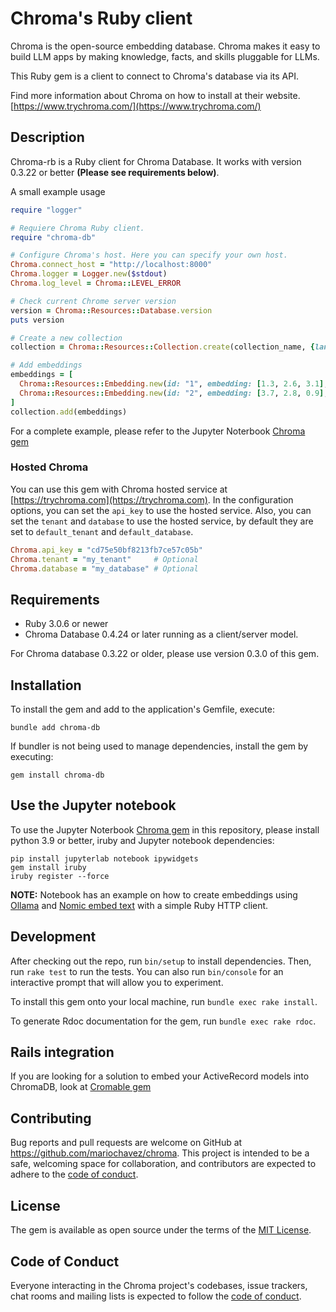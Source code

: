 # Chroma's Ruby client

Chroma is the open-source embedding database. Chroma makes it easy to build LLM apps by making knowledge, facts, and skills pluggable for LLMs.

This Ruby gem is a client to connect to Chroma's database via its API.

Find more information about Chroma on how to install at their website. [https://www.trychroma.com/](https://www.trychroma.com/)

## Description

Chroma-rb is a Ruby client for Chroma Database. It works with version 0.3.22 or better **(Please see requirements below)**.

A small example usage

```ruby
require "logger"

# Requiere Chroma Ruby client.
require "chroma-db"

# Configure Chroma's host. Here you can specify your own host.
Chroma.connect_host = "http://localhost:8000"
Chroma.logger = Logger.new($stdout)
Chroma.log_level = Chroma::LEVEL_ERROR

# Check current Chrome server version
version = Chroma::Resources::Database.version
puts version

# Create a new collection
collection = Chroma::Resources::Collection.create(collection_name, {lang: "ruby", gem: "chroma-db"})

# Add embeddings
embeddings = [
  Chroma::Resources::Embedding.new(id: "1", embedding: [1.3, 2.6, 3.1], metadata: {client: "chroma-rb"}, document: "ruby"),
  Chroma::Resources::Embedding.new(id: "2", embedding: [3.7, 2.8, 0.9], metadata: {client: "chroma-rb"}, document: "rails")
]
collection.add(embeddings)
```

For a complete example, please refer to the Jupyter Noterbook [Chroma gem](https://github.com/mariochavez/chroma/blob/main/notebook/Chroma%20Gem.ipynb)

### Hosted Chroma

You can use this gem with Chroma hosted service at [https://trychroma.com](https://trychroma.com). In the configuration
options, you can set the `api_key` to use the hosted service. Also, you can set the `tenant` and `database` to use
the hosted service, by default they are set to `default_tenant` and `default_database`.

```ruby
Chroma.api_key = "cd75e50bf8213fb7ce57c05b"
Chroma.tenant = "my_tenant"     # Optional
Chroma.database = "my_database" # Optional
```

## Requirements

- Ruby 3.0.6 or newer
- Chroma Database 0.4.24 or later running as a client/server model.

For Chroma database 0.3.22 or older, please use version 0.3.0 of this gem.

## Installation

To install the gem and add to the application's Gemfile, execute:

    bundle add chroma-db

If bundler is not being used to manage dependencies, install the gem by executing:

    gem install chroma-db

## Use the Jupyter notebook

To use the Jupyter Noterbook [Chroma gem](https://github.com/mariochavez/chroma/blob/main/notebook/Chroma%20Gem.ipynb) in this repository, please install python 3.9 or better, iruby and Jupyter notebook dependencies:

    pip install jupyterlab notebook ipywidgets
    gem install iruby
    iruby register --force

**NOTE:** Notebook has an example on how to create embeddings using [Ollama](https://ollama.com) and [Nomic embed text](https://ollama.com/library/nomic-embed-text) with a simple Ruby HTTP client.

## Development

After checking out the repo, run `bin/setup` to install dependencies. Then, run `rake test` to run the tests. You can also run `bin/console` for an interactive prompt that will allow you to experiment.

To install this gem onto your local machine, run `bundle exec rake install`.

To generate Rdoc documentation for the gem, run `bundle exec rake rdoc`.

## Rails integration

If you are looking for a solution to embed your ActiveRecord models into ChromaDB, look at [Cromable gem](https://github.com/AliOsm/chromable)

## Contributing

Bug reports and pull requests are welcome on GitHub at <https://github.com/mariochavez/chroma>. This project is intended to be a safe, welcoming space for collaboration, and contributors are expected to adhere to the [code of conduct](https://github.com/mariochavez/chroma/blob/main/CODE_OF_CONDUCT.md).

## License

The gem is available as open source under the terms of the [MIT License](https://github.com/mariochavez/chroma/blob/main/LICENSE.txt).

## Code of Conduct

Everyone interacting in the Chroma project's codebases, issue trackers, chat rooms and mailing lists is expected to follow the [code of conduct](https://github.com/mariochavez/chroma/blob/main/CODE_OF_CONDUCT.md).

```

```
